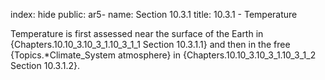 index: hide
public: ar5-
name: Section 10.3.1
title: 10.3.1 - Temperature

Temperature is first assessed near the surface of the Earth in {Chapters.10.10_3.10_3_1.10_3_1_1 Section 10.3.1.1} and then in the free {Topics.*Climate_System atmosphere} in {Chapters.10.10_3.10_3_1.10_3_1_2 Section 10.3.1.2}.
